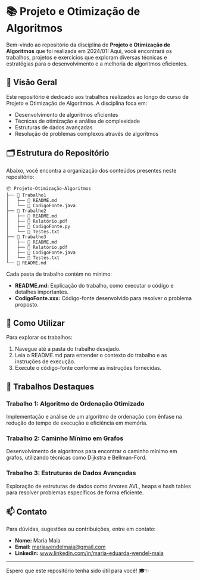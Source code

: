 # 📚 Projeto e Otimização de Algoritmos

Bem-vindo ao repositório da disciplina de **Projeto e Otimização de Algoritmos** que foi realizada em 2024/01! Aqui, você encontrará os trabalhos, projetos e exercícios que exploram diversas técnicas e estratégias para o desenvolvimento e a melhoria de algoritmos eficientes.

## 🌟 Visão Geral

Este repositório é dedicado aos trabalhos realizados ao longo do curso de Projeto e Otimização de Algoritmos. A disciplina foca em:

- Desenvolvimento de algoritmos eficientes
- Técnicas de otimização e análise de complexidade
- Estruturas de dados avançadas
- Resolução de problemas complexos através de algoritmos

## 🗂️ Estrutura do Repositório

Abaixo, você encontra a organização dos conteúdos presentes neste repositório:

```
📦 Projeto-Otimização-Algoritmos
├── 📁 Trabalho1
│   ├── 📄 README.md
│   └── 📄 CodigoFonte.java
├── 📁 Trabalho2
│   ├── 📄 README.md
│   ├── 📄 Relatório.pdf
│   ├── 📄 CodigoFonte.py
│   └── 📄 Testes.txt
├── 📁 Trabalho3
│   ├── 📄 README.md
│   ├── 📄 Relatório.pdf
│   ├── 📄 CodigoFonte.java
│   └── 📄 Testes.txt
└── 📄 README.md
```

Cada pasta de trabalho contém no mínimo:

- **README.md:** Explicação do trabalho, como executar o código e detalhes importantes.
- **CodigoFonte.xxx:** Código-fonte desenvolvido para resolver o problema proposto.

## 🔧 Como Utilizar

Para explorar os trabalhos:

1. Navegue até a pasta do trabalho desejado.
2. Leia o README.md para entender o contexto do trabalho e as instruções de execução.
3. Execute o código-fonte conforme as instruções fornecidas.

## 🚀 Trabalhos Destaques

### Trabalho 1: Algoritmo de Ordenação Otimizado
Implementação e análise de um algoritmo de ordenação com ênfase na redução do tempo de execução e eficiência em memória.

### Trabalho 2: Caminho Mínimo em Grafos
Desenvolvimento de algoritmos para encontrar o caminho mínimo em grafos, utilizando técnicas como Dijkstra e Bellman-Ford.

### Trabalho 3: Estruturas de Dados Avançadas
Exploração de estruturas de dados como árvores AVL, heaps e hash tables para resolver problemas específicos de forma eficiente.

## 📫 Contato

Para dúvidas, sugestões ou contribuições, entre em contato:

- **Nome:** Maria Maia
- **Email:** mariawendelmaia@gmail.com
- **LinkedIn:** www.linkedin.com/in/maria-eduarda-wendel-maia

---

Espero que este repositório tenha sido útil para você! 🎓✨
